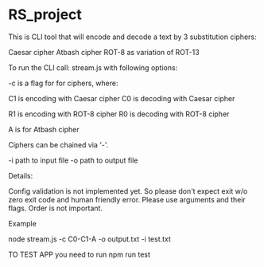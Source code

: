 # RS_project
This is  CLI tool that will encode and decode a text by 3 substitution ciphers:

Caesar cipher
Atbash cipher
ROT-8 as variation of ROT-13


To run the CLI call: stream.js with following options:


-c is a flag for for ciphers, where:

C1 is encoding with Caesar cipher
C0 is decoding with Caesar cipher

R1 is encoding with ROT-8 cipher
R0 is decoding with ROT-8 cipher

A is for Atbash cipher

Ciphers can be chained via '-'. 


-i path to input file
-o path to output file


Details:

Config validation is not implemented yet. So please don't expect exit w/o zero exit code and human friendly error. Please use arguments and their flags. Order is not important.

Example

node stream.js -c C0-C1-A -o output.txt -i test.txt

TO TEST APP you need to run npm run test
